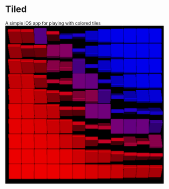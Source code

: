 # Tiled
A simple iOS app for playing with colored tiles
![Tiled Screenshot](https://github.com/mdonahoe/tiled/blob/master/Tiled.png)
